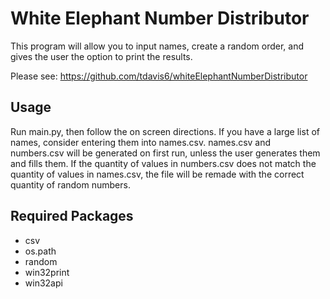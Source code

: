 # White Elephant Number Distributor
This program will allow you to input names, create a random order, and gives the user the option to print the results.

Please see: https://github.com/tdavis6/whiteElephantNumberDistributor

## Usage
Run main.py, then follow the on screen directions. If you have a large list of names, consider entering them into names.csv. names.csv and numbers.csv will be generated on first run, unless the user generates them and fills them. If the quantity of values in numbers.csv does not match the quantity of values in names.csv, the file will be remade with the correct quantity of random numbers.

## Required Packages
- csv
- os.path
- random
- win32print
- win32api
